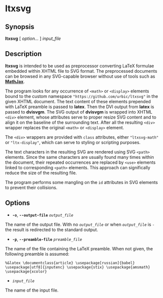 # ltxsvg

## Synopsis

**ltxsvg** [ _option…_ ] _input_file_

## Description

**ltxsvg** is intended to be used as preprocessor converting LaTeX formulae
embedded within XHTML file to SVG format. The preprocessed documents can be
browsed in any SVG-capable browser without use of tools such as
**[MathJax](http://mathjax.org)**.

The program looks for any occurrence of `<math>` or `<display>` elements bound
to the custom namespace `"https://github.com/urbic/ltxsvg"` in the given XHTML
document. The text content of these elements prepended with LaTeX preamble is
passed to **latex**. Then the DVI output from **latex** is passed to
**dvisvgm**. The SVG output of **dvisvgm** is wrapped into XHTML `<div>`
element, whose attributes serve to proper resize SVG content and to align it on
the baseline of the surrounding text. After all the resulting `<div>` wrapper
replaces the original `<math>` or `<display>` element.

The `<div>` wrappers are provided with `class` attributes, either
`"ltxsvg-math"` or `"ltx-display"`, which can serve to styling or scripting
purposes.

The text characters in the resulting SVG are rendered using SVG `<path>`
elements. Since the same characters are usually found many times within the
document, their repeated occurrences are replaced by `<use>` elements linked to
corresponding `<path>` elements.  This approach can significally reduce the
size of the resulting file.

The program performs some mangling on the `id` attributes in SVG elements to
prevent their collisions.

## Options

* **`-o`**, **`--output-file`** _`output_file`_

The name of the output file. With no _`output_file`_ or when _`output_file`_ is
`-` the result is redirected to the standard output.

* **`-p`**, **`--preamble-file`** _`preamble_file`_

The name of the file containing the LaTeX preamble. When not given, the
following preamble is assumed:

``
%&latex
\documentclass{article}
\usepackage[russian]{babel}
\usepackage[utf8]{inputenc}
\usepackage{stix}
\usepackage{amsmath}
\usepackage{xcolor}
``

* _`input_file`_

The name of the input file.

